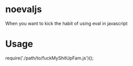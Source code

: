 # noevaljs
When you want to kick the habit of using eval in javascript

# Usage
require('./path/to/fuckMyShitUpFam.js')();